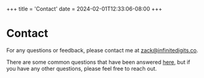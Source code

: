 +++
title = 'Contact'
date = 2024-02-01T12:33:06-08:00
+++


# Contact

For any questions or feedback, please contact me at zack@infinitedigits.co. 

There are some common questions that have been answered [here](#questions), but if you have any other questions, please feel free to reach out.